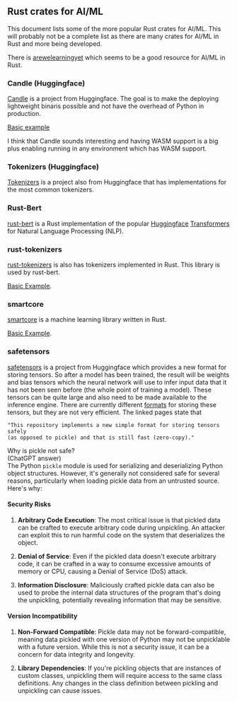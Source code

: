 ## Rust crates for AI/ML
This document lists some of the more popular Rust crates for AI/ML. This will
probably not be a complete list as there are many crates for AI/ML in Rust and
more being developed.

There is [arewelearningyet](https://www.arewelearningyet.com/) which seems to
be a good resource for AI/ML in Rust.


### Candle (Huggingface)
[Candle](https://github.com/huggingface/candle) is a project from Huggingface.
The goal is to make the deploying lightweight binaris possible and not have the
overhead of Python in production.

[Basic example](../hugging-face/rust/candle-example)

I think that Candle sounds interesting and having WASM support is a big plus
enabling running in any environment which has WASM support.


### Tokenizers (Huggingface)
[Tokenizers](https://github.com/huggingface/tokenizers) is a project also from
Huggingface that has implementations for the most common tokenizers.

### Rust-Bert
[rust-bert](https://github.com/guillaume-be/rust-bert) is a Rust implementation
of the popular [Huggingface](https://huggingface.co/)
[Transformers](https://github.com/huggingface/transformers) for Natural Language
Processing (NLP).

### rust-tokenizers
[rust-tokenizers](https://github.com/guillaume-be/rust-tokenizers) is also has
tokenizers implemented in Rust. This library is used by rust-bert.

[Basic Example](../embeddings/rust/rust-tokenizers-example).

### smartcore
[smartcore](https://smartcorelib.org/) is a machine learning library written in
Rust. 

[Basic Example](../fundamentals/rust/smartcore-example).


### safetensors
[safetensors](https://github.com/huggingface/safetensors/tree/main/safetensors)
is a project from Huggingface which provides a new format for storing tensors.
So after a model has been trained, the result will be weights and bias tensors
which the neural network will use to infer input data that it has not been seen
before (the whole point of training a model). These tensors can be quite large
and also need to be made available to the inference engine. There are currently
different [formats](https://github.com/huggingface/safetensors/tree/main/safetensors#yet-another-format-)
for storing these tensors, but they are not very efficient. 
The linked pages state that 
```
"This repository implements a new simple format for storing tensors safely
(as opposed to pickle) and that is still fast (zero-copy)."
```
Why is pickle not safe?  
(ChatGPT answer)  
The Python `pickle` module is used for serializing and deserializing Python
object structures. However, it's generally not considered safe for several
reasons, particularly when loading pickle data from an untrusted source.
Here's why:

#### Security Risks

1. **Arbitrary Code Execution**: The most critical issue is that pickled data 
can be crafted to execute arbitrary code during unpickling. An attacker can 
exploit this to run harmful code on the system that deserializes the object.

2. **Denial of Service**: Even if the pickled data doesn't execute arbitrary
code, it can be crafted in a way to consume excessive amounts of memory or CPU,
causing a Denial of Service (DoS) attack.

3. **Information Disclosure**: Maliciously crafted pickle data can also be
used to probe the internal data structures of the program that's doing the
unpickling, potentially revealing information that may be sensitive.

#### Version Incompatibility

1. **Non-Forward Compatible**: Pickle data may not be forward-compatible,
meaning data pickled with one version of Python may not be unpicklable with a
future version. While this is not a security issue, it can be a concern for
data integrity and longevity.

2. **Library Dependencies**: If you're pickling objects that are instances of
custom classes, unpickling them will require access to the same class
definitions. Any changes in the class definition between pickling and unpickling
can cause issues.
